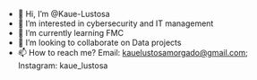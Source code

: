 - 👋 Hi, I’m @Kaue-Lustosa
- 👀 I’m interested in cybersecurity and IT management
- 🌱 I’m currently learning FMC
- 💞️ I’m looking to collaborate on Data projects
- 📫 How to reach me? Email: kauelustosamorgado@gmail.com; Instagram: kaue_lustosa
